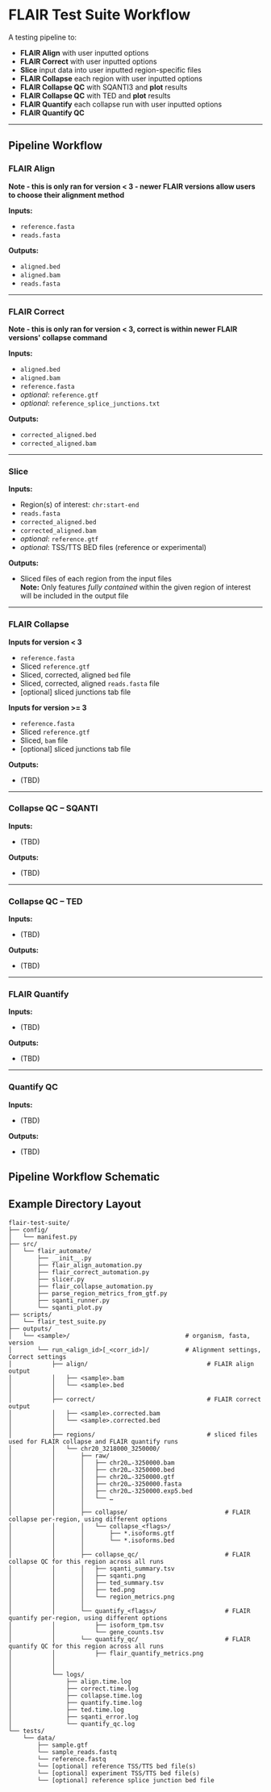 # FLAIR Test Suite Workflow

A testing pipeline to:

- **FLAIR Align** with user inputted options
- **FLAIR Correct** with user inputted options
- **Slice** input data into user inputted region-specific files  
- **FLAIR Collapse** each region with user inputted options  
- **FLAIR Collapse QC** with SQANTI3 and **plot** results  
- **FLAIR Collapse QC** with TED and **plot** results  
- **FLAIR Quantify** each collapse run with user inputted options  
- **FLAIR Quantify QC** 

---

## Pipeline Workflow

### **FLAIR Align**
**Note - this is only ran for version < 3 - newer FLAIR versions allow users to choose their alignment method**

**Inputs:**
- `reference.fasta`
- `reads.fasta`

**Outputs:**
- `aligned.bed`
- `aligned.bam`
- `reads.fasta`

---

### **FLAIR Correct**
**Note - this is only ran for version < 3, correct is within newer FLAIR versions' collapse command**

**Inputs:**
- `aligned.bed`
- `aligned.bam`
- `reference.fasta`
- *optional*: `reference.gtf`
- *optional*: `reference_splice_junctions.txt`

**Outputs:**
- `corrected_aligned.bed`
- `corrected_aligned.bam`

---

### **Slice**

**Inputs:**
- Region(s) of interest: `chr:start-end`
- `reads.fasta`
- `corrected_aligned.bed`
- `corrected_aligned.bam`
- *optional*: `reference.gtf`
- *optional*: TSS/TTS BED files (reference or experimental)

**Outputs:**
- Sliced files of each region from the input files  
  **Note:** Only features *fully contained* within the given region of interest will be included in the output file

---

### **FLAIR Collapse**

**Inputs for version < 3**
- `reference.fasta`
- Sliced `reference.gtf`
- Sliced, corrected, aligned `bed` file
- Sliced, corrected, aligned `reads.fasta` file
- [optional] sliced junctions tab file 

**Inputs for version >= 3**
- `reference.fasta`
- Sliced `reference.gtf`
- Sliced, `bam` file
- [optional] sliced junctions tab file 

**Outputs:**
- (TBD)

---

### **Collapse QC – SQANTI**

**Inputs:**
- (TBD)

**Outputs:**
- (TBD)

---

### **Collapse QC – TED**

**Inputs:**
- (TBD)

**Outputs:**
- (TBD)

---

### **FLAIR Quantify**

**Inputs:**
- (TBD)

**Outputs:**
- (TBD)

---

### **Quantify QC**

**Inputs:**
- (TBD)

**Outputs:**
- (TBD)



## Pipeline Workflow Schematic 


## Example Directory Layout
```plaintext
flair-test-suite/
├── config/
│   └── manifest.py
├── src/
│   └── flair_automate/
│       ├── __init__.py
│       ├── flair_align_automation.py
│       ├── flair_correct_automation.py
│       ├── slicer.py
│       ├── flair_collapse_automation.py
│       ├── parse_region_metrics_from_gtf.py
│       ├── sqanti_runner.py
│       └── sqanti_plot.py
├── scripts/
│   └── flair_test_suite.py
├── outputs/
│   └── <sample>/                                # organism, fasta, version
│       └── run_<align_id>[_<corr_id>]/          # Alignment settings, Correct settings
│           ├── align/                                 # FLAIR align output 
│           │   ├── <sample>.bam
│           │   └── <sample>.bed
│           │
│           ├── correct/                               # FLAIR correct output
│           │   ├── <sample>.corrected.bam
│           │   └── <sample>.corrected.bed
│           │
│           ├── regions/                               # sliced files used for FLAIR collapse and FLAIR quantify runs
│           │   └── chr20_3218000_3250000/
│           │       ├── raw/                               
│           │       │   ├── chr20…-3250000.bam
│           │       │   ├── chr20…-3250000.bed
│           │       │   ├── chr20…-3250000.gtf
│           │       │   ├── chr20…-3250000.fasta
│           │       │   ├── chr20…-3250000.exp5.bed
│           │       │   └── …  
│           │       │
│           │       ├── collapse/                           # FLAIR collapse per-region, using different options 
│           │       │   └── collapse_<flags>/
│           │       │       ├── *.isoforms.gtf
│           │       │       └── *.isoforms.bed
│           │       │
│           │       ├── collapse_qc/                        # FLAIR collapse QC for this region across all runs 
│           │       │   ├── sqanti_summary.tsv
│           │       │   ├── sqanti.png
│           │       │   ├── ted_summary.tsv
│           │       │   ├── ted.png
│           │       │   └── region_metrics.png
│           │       │
│           │       └── quantify_<flags>/                   # FLAIR quantify per-region, using different options 
│           │           ├── isoform_tpm.tsv
│           │           └── gene_counts.tsv
│           │       └── quantify_qc/                        # FLAIR quantify QC for this region across all runs 
│           │           ├── flair_quantify_metrics.png
│           │           
│           │
│           └── logs/
│               ├── align.time.log
│               ├── correct.time.log
│               ├── collapse.time.log
│               ├── quantify.time.log
│               ├── ted.time.log
│               ├── sqanti_error.log
│               └── quantify_qc.log
└── tests/
    └── data/
        ├── sample.gtf
        └── sample_reads.fastq
        └── reference.fastq
        └── [optional] reference TSS/TTS bed file(s)
        └── [optional] experiment TSS/TTS bed file(s)
        └── [optional] reference splice junction bed file
```


